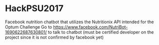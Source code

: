 # HackPSU2017
Facebook nutrition chatbot that utilizes the Nutritionix API intended for the Optum Challenge
Go to https://www.facebook.com/NutriBot-1690622687630801/ to talk to chatbot (must be certified developer on the project since it is not confirmed by facebook yet)
